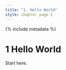 ```yaml
---
title: "1. Hello World"
style: chapter page-1
---
```


{% include metadata %}

# **1** Hello World

Start here.
